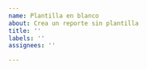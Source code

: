```yaml
---
name: Plantilla en blanco
about: Crea un reporte sin plantilla
title: ''
labels: ''
assignees: ''

---
```



